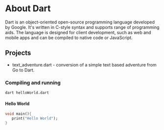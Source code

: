 # About Dart
Dart is an object-oriented open-source programming language developed by Google. It's written in C-style syntax and supports range of programming aids. The language is designed for client development, such as web and mobile apps and can be compiled to native code or JavaScript.

## Projects
- text_adventure.dart - conversion of a simple text based adventure from Go to Dart. 

### Compiling and running
`dart helloWorld.dart`

#### Hello World
``` dart
void main(){
   print("Hello World");
}
```

